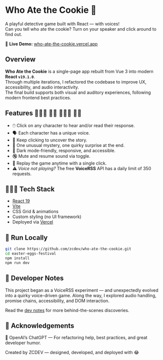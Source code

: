 # Who Ate the Cookie 🍪

A playful detective game built with React — with voices!  
Can you tell who ate the cookie? Turn on your speaker and click around to find out.

🔗 **Live Demo:** [who-ate-the-cookie.vercel.app](https://who-ate-the-cookie.vercel.app/)

## Overview

**Who Ate the Cookie** is a single-page app rebuilt from Vue 3 into modern **React `v19.1.0`**.  
Through multiple iterations, I refactored the codebase to improve UX, accessibility, and audio interactivity.  
The final build supports both visual and auditory experiences, following modern frontend best practices.

## Features 👱🏻‍♂️ 👩🏽 🧑🏿‍🦱 👧🏻

- 🖱️ Click on any character to hear and/or read their response.
- 🗣️ Each character has a unique voice.
- 🫵 Keep clicking to uncover the story.
- 🎯 One unusual mystery, one quirky surprise at the end.
- 🌙 Dark mode-friendly, responsive, and accessible.
- 🔇 Mute and resume sound via toggle.
- 🔁 Replay the game anytime with a single click.
- ⚠️ *Voice not playing?* The free **VoiceRSS** API has a daily limit of 350 requests.

## 👩🏻‍💻 Tech Stack

- [React 19](https://react.dev/)
- [Vite](https://vitejs.dev/)
- CSS Grid & animations
- Custom styling (no UI framework)
- Deployed via [Vercel](https://vercel.com)

## 🚀 Run Locally

```bash
git clone https://github.com/zcdev/who-ate-the-cookie.git
cd easter-eggs-festival
npm install
npm run dev
```

## 🧠 Developer Notes
This project began as a VoiceRSS experiment — and unexpectedly evolved into a quirky voice-driven game.
Along the way, I explored audio handling, promise chains, accessibility, and DOM interaction.

Read the [dev notes](./dev-notes.md) for more behind-the-scenes discoveries.

## 🙏 Acknowledgements

🤖 OpenAI’s ChatGPT — For refactoring help, best practices, and great developer humor.

Created by ZCDEV — designed, developed, and deployed with 😂